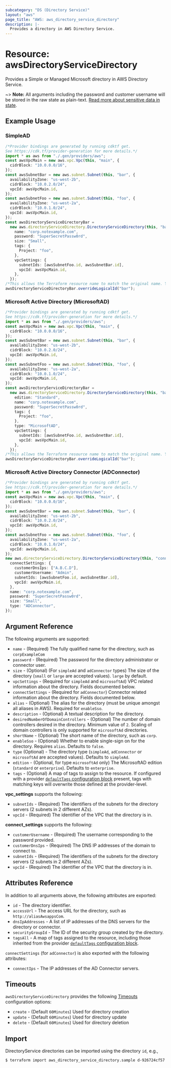 ```yaml
---
subcategory: "DS (Directory Service)"
layout: "aws"
page_title: "AWS: aws_directory_service_directory"
description: |-
  Provides a directory in AWS Directory Service.
---
```


# Resource: awsDirectoryServiceDirectory

Provides a Simple or Managed Microsoft directory in AWS Directory Service.

\~> **Note:** All arguments including the password and customer username will be stored in the raw state as plain-text.
[Read more about sensitive data in state](https://www.terraform.io/docs/state/sensitive-data.html).

## Example Usage

### SimpleAD

```typescript
/*Provider bindings are generated by running cdktf get.
See https://cdk.tf/provider-generation for more details.*/
import * as aws from "./.gen/providers/aws";
const awsVpcMain = new aws.vpc.Vpc(this, "main", {
  cidrBlock: "10.0.0.0/16",
});
const awsSubnetBar = new aws.subnet.Subnet(this, "bar", {
  availabilityZone: "us-west-2b",
  cidrBlock: "10.0.2.0/24",
  vpcId: awsVpcMain.id,
});
const awsSubnetFoo = new aws.subnet.Subnet(this, "foo", {
  availabilityZone: "us-west-2a",
  cidrBlock: "10.0.1.0/24",
  vpcId: awsVpcMain.id,
});
const awsDirectoryServiceDirectoryBar =
  new aws.directoryServiceDirectory.DirectoryServiceDirectory(this, "bar_3", {
    name: "corp.notexample.com",
    password: "SuperSecretPassw0rd",
    size: "Small",
    tags: {
      Project: "foo",
    },
    vpcSettings: {
      subnetIds: [awsSubnetFoo.id, awsSubnetBar.id],
      vpcId: awsVpcMain.id,
    },
  });
/*This allows the Terraform resource name to match the original name. You can remove the call if you don't need them to match.*/
awsDirectoryServiceDirectoryBar.overrideLogicalId("bar");

```

### Microsoft Active Directory (MicrosoftAD)

```typescript
/*Provider bindings are generated by running cdktf get.
See https://cdk.tf/provider-generation for more details.*/
import * as aws from "./.gen/providers/aws";
const awsVpcMain = new aws.vpc.Vpc(this, "main", {
  cidrBlock: "10.0.0.0/16",
});
const awsSubnetBar = new aws.subnet.Subnet(this, "bar", {
  availabilityZone: "us-west-2b",
  cidrBlock: "10.0.2.0/24",
  vpcId: awsVpcMain.id,
});
const awsSubnetFoo = new aws.subnet.Subnet(this, "foo", {
  availabilityZone: "us-west-2a",
  cidrBlock: "10.0.1.0/24",
  vpcId: awsVpcMain.id,
});
const awsDirectoryServiceDirectoryBar =
  new aws.directoryServiceDirectory.DirectoryServiceDirectory(this, "bar_3", {
    edition: "Standard",
    name: "corp.notexample.com",
    password: "SuperSecretPassw0rd",
    tags: {
      Project: "foo",
    },
    type: "MicrosoftAD",
    vpcSettings: {
      subnetIds: [awsSubnetFoo.id, awsSubnetBar.id],
      vpcId: awsVpcMain.id,
    },
  });
/*This allows the Terraform resource name to match the original name. You can remove the call if you don't need them to match.*/
awsDirectoryServiceDirectoryBar.overrideLogicalId("bar");

```

### Microsoft Active Directory Connector (ADConnector)

```typescript
/*Provider bindings are generated by running cdktf get.
See https://cdk.tf/provider-generation for more details.*/
import * as aws from "./.gen/providers/aws";
const awsVpcMain = new aws.vpc.Vpc(this, "main", {
  cidrBlock: "10.0.0.0/16",
});
const awsSubnetBar = new aws.subnet.Subnet(this, "bar", {
  availabilityZone: "us-west-2b",
  cidrBlock: "10.0.2.0/24",
  vpcId: awsVpcMain.id,
});
const awsSubnetFoo = new aws.subnet.Subnet(this, "foo", {
  availabilityZone: "us-west-2a",
  cidrBlock: "10.0.1.0/24",
  vpcId: awsVpcMain.id,
});
new aws.directoryServiceDirectory.DirectoryServiceDirectory(this, "connector", {
  connectSettings: {
    customerDnsIps: ["A.B.C.D"],
    customerUsername: "Admin",
    subnetIds: [awsSubnetFoo.id, awsSubnetBar.id],
    vpcId: awsVpcMain.id,
  },
  name: "corp.notexample.com",
  password: "SuperSecretPassw0rd",
  size: "Small",
  type: "ADConnector",
});

```

## Argument Reference

The following arguments are supported:

* `name` - (Required) The fully qualified name for the directory, such as `corpExampleCom`
* `password` - (Required) The password for the directory administrator or connector user.
* `size` - (Optional) (For `simpleAd` and `adConnector` types) The size of the directory (`small` or `large` are accepted values). `large` by default.
* `vpcSettings` - (Required for `simpleAd` and `microsoftAd`) VPC related information about the directory. Fields documented below.
* `connectSettings` - (Required for `adConnector`) Connector related information about the directory. Fields documented below.
* `alias` - (Optional) The alias for the directory (must be unique amongst all aliases in AWS). Required for `enableSso`.
* `description` - (Optional) A textual description for the directory.
* `desiredNumberOfDomainControllers` - (Optional) The number of domain controllers desired in the directory. Minimum value of `2`. Scaling of domain controllers is only supported for `microsoftAd` directories.
* `shortName` - (Optional) The short name of the directory, such as `corp`.
* `enableSso` - (Optional) Whether to enable single-sign on for the directory. Requires `alias`. Defaults to `false`.
* `type` (Optional) - The directory type (`simpleAd`, `adConnector` or `microsoftAd` are accepted values). Defaults to `simpleAd`.
* `edition` - (Optional, for type `microsoftAd` only) The MicrosoftAD edition (`standard` or `enterprise`). Defaults to `enterprise`.
* `tags` - (Optional) A map of tags to assign to the resource. If configured with a provider [`defaultTags` configuration block](https://registry.terraform.io/providers/hashicorp/aws/latest/docs#default_tags-configuration-block) present, tags with matching keys will overwrite those defined at the provider-level.

**vpc\_settings** supports the following:

* `subnetIds` - (Required) The identifiers of the subnets for the directory servers (2 subnets in 2 different AZs).
* `vpcId` - (Required) The identifier of the VPC that the directory is in.

**connect\_settings** supports the following:

* `customerUsername` - (Required) The username corresponding to the password provided.
* `customerDnsIps` - (Required) The DNS IP addresses of the domain to connect to.
* `subnetIds` - (Required) The identifiers of the subnets for the directory servers (2 subnets in 2 different AZs).
* `vpcId` - (Required) The identifier of the VPC that the directory is in.

## Attributes Reference

In addition to all arguments above, the following attributes are exported:

* `id` - The directory identifier.
* `accessUrl` - The access URL for the directory, such as `http://aliasAwsappsCom`.
* `dnsIpAddresses` - A list of IP addresses of the DNS servers for the directory or connector.
* `securityGroupId` - The ID of the security group created by the directory.
* `tagsAll` - A map of tags assigned to the resource, including those inherited from the provider [`defaultTags` configuration block](https://registry.terraform.io/providers/hashicorp/aws/latest/docs#default_tags-configuration-block).

`connectSettings` (for `adConnector`) is also exported with the following attributes:

* `connectIps` - The IP addresses of the AD Connector servers.

## Timeouts

`awsDirectoryServiceDirectory` provides the following [Timeouts](https://developer.hashicorp.com/terraform/language/resources/syntax#operation-timeouts) configuration options:

* `create` - (Default `60Minutes`) Used for directory creation
* `update` - (Default `60Minutes`) Used for directory update
* `delete` - (Default `60Minutes`) Used for directory deletion

## Import

DirectoryService directories can be imported using the directory `id`, e.g.,

```console
$ terraform import aws_directory_service_directory.sample d-926724cf57
```
